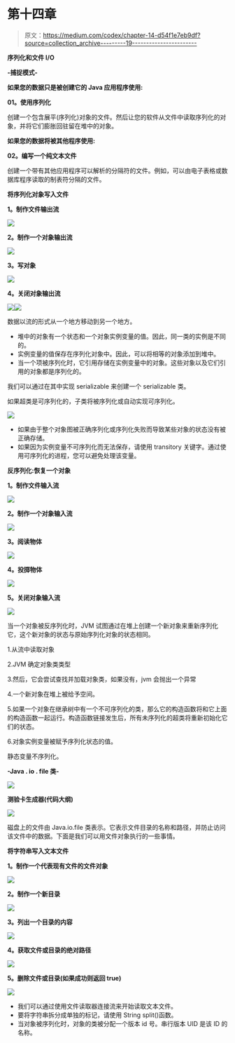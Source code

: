 # 第十四章

> 原文：<https://medium.com/codex/chapter-14-d54f1e7eb9df?source=collection_archive---------19----------------------->

**序列化和文件 I/O**

**-捕捉模式-**

**如果您的数据只是被创建它的 Java 应用程序使用:**

**01。使用序列化**

创建一个包含展平(序列化)对象的文件。然后让您的软件从文件中读取序列化的对象，并将它们膨胀回驻留在堆中的对象。

**如果您的数据将被其他程序使用:**

**02。编写一个纯文本文件**

创建一个带有其他应用程序可以解析的分隔符的文件。例如，可以由电子表格或数据库程序读取的制表符分隔的文件。

**将序列化对象写入文件**

**1。制作文件输出流**

![](img/63d2099fb99a721a8c02aa573e465d4e.png)

**2。制作一个对象输出流**

![](img/1ad763306551e32dad37f76526531e79.png)

**3。写对象**

![](img/e513f27fa4b8bdb7e75da317df488faf.png)

**4。关闭对象输出流**

![](img/57887b7fa44bc9b20cef27b1f30f5998.png)![](img/8b78b90aa83dbe390123040e8fd65868.png)

数据以流的形式从一个地方移动到另一个地方。

*   堆中的对象有一个状态和一个对象实例变量的值。因此，同一类的实例是不同的。
*   实例变量的值保存在序列化对象中。因此，可以将相等的对象添加到堆中。
*   当一个项被序列化时，它引用存储在实例变量中的对象。这些对象以及它们引用的对象都是序列化的。

我们可以通过在其中实现 serializable 来创建一个 serializable 类。

如果超类是可序列化的，子类将被序列化或自动实现可序列化。

![](img/5573952e27d931c238fa0a5341c7073a.png)

*   如果由于整个对象图被正确序列化或序列化失败而导致某些对象的状态没有被正确存储。
*   如果因为实例变量不可序列化而无法保存，请使用 transitory 关键字。通过使用可序列化的进程，您可以避免处理该变量。

**反序列化:恢复一个对象**

**1。制作文件输入流**

![](img/6cc11d37379016854e934323033c6ca3.png)

**2。制作一个对象输入流**

![](img/0128e9272c713fc0f31ae7077db885a6.png)

**3。阅读物体**

![](img/690e865c9fda952046779687e57f3285.png)

**4。投掷物体**

![](img/86758f367d2b6cd5b582323c562d579d.png)

**5。关闭对象输入流**

![](img/348af778ee3315f06c0da1fde0542ceb.png)

当一个对象被反序列化时，JVM 试图通过在堆上创建一个新对象来重新序列化它，这个新对象的状态与原始序列化对象的状态相同。

1.从流中读取对象

2.JVM 确定对象类类型

3.然后，它会尝试查找并加载对象类，如果没有，jvm 会抛出一个异常

4.一个新对象在堆上被给予空间。

5.如果一个对象在继承树中有一个不可序列化的类，那么它的构造函数将和它上面的构造函数一起运行。构造函数链接发生后，所有未序列化的超类将重新初始化它们的状态。

6.对象实例变量被赋予序列化状态的值。

静态变量不序列化。

**-Java . io . file 类-**

![](img/bd05eab69f34c9bbf89e7af6638c2fb4.png)

**测验卡生成器(代码大纲)**

![](img/db9e74e21d1097d9318141c13397c443.png)

磁盘上的文件由 Java.io.file 类表示。它表示文件目录的名称和路径，并防止访问该文件中的数据。下面是我们可以用文件对象执行的一些事情。

**将字符串写入文本文件**

**1。制作一个代表现有文件的文件对象**

![](img/52832eb1a9796f025cea552dacf7b494.png)

**2。制作一个新目录**

![](img/8cdd0c6e524cb491c53309d4fd33ee7a.png)

**3。列出一个目录的内容**

![](img/0ad59ec1b4cf37e329f8dd5a620b4be7.png)

**4。获取文件或目录的绝对路径**

![](img/c9bcee3b7b8f27c81d64874d5d74788d.png)

**5。删除文件或目录(如果成功则返回 true)**

![](img/e21a461899e753f00a7836c818aa77fb.png)

*   我们可以通过使用文件读取器连接流来开始读取文本文件。
*   要将字符串拆分成单独的标记，请使用 String split()函数。
*   当对象被序列化时，对象的类被分配一个版本 id 号。串行版本 UID 是该 ID 的名称。